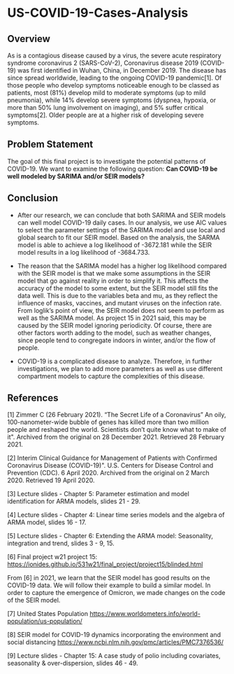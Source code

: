 # US-COVID-19-Cases-Analysis

## Overview
As is a contagious disease caused by a virus, the severe acute respiratory syndrome coronavirus 2 (SARS-CoV-2), Coronavirus disease 2019 (COVID-19) was first identified in Wuhan, China, in December 2019. The disease has since spread worldwide, leading to the ongoing COVID-19 pandemic[1]. Of those people who develop symptoms noticeable enough to be classed as patients, most (81%) develop mild to moderate symptoms (up to mild pneumonia), while 14% develop severe symptoms (dyspnea, hypoxia, or more than 50% lung involvement on imaging), and 5% suffer critical symptoms[2]. Older people are at a higher risk of developing severe symptoms.

## Problem Statement
The goal of this final project is to investigate the potential patterns of COVID-19. We want to examine the following question:
**Can COVID-19 be well modeled by SARIMA and/or SEIR models?**

## Conclusion
* After our research, we can conclude that both SARIMA and SEIR models can well model COVID-19 daily cases. In our analysis, we use AIC values to select the parameter settings of the SARIMA model and use local and global search to fit our SEIR model. Based on the analysis, the SARMA model is able to achieve a log likelihood of -3672.181 while the SEIR model results in a log likelihood of -3684.733.

* The reason that the SARIMA model has a higher log likelihood compared with the SEIR model is that we make some assumptions in the SEIR model that go against reality in order to simplify it. This affects the accuracy of the model to some extent, but the SEIR model still fits the data well. This is due to the variables beta and mu, as they reflect the influence of masks, vaccines, and mutant viruses on the infection rate. From loglik’s point of view, the SEIR model does not seem to perform as well as the SARIMA model. As project 15 in 2021 said, this may be caused by the SEIR model ignoring periodicity. Of course, there are other factors worth adding to the model, such as weather changes, since people tend to congregate indoors in winter, and/or the flow of people.

* COVID-19 is a complicated disease to analyze. Therefore, in further investigations, we plan to add more parameters as well as use different compartment models to capture the complexities of this disease.

## References
[1] Zimmer C (26 February 2021). “The Secret Life of a Coronavirus” An oily, 100-nanometer-wide bubble of genes has killed more than two million people and reshaped the world. Scientists don’t quite know what to make of it". Archived from the original on 28 December 2021. Retrieved 28 February 2021.

[2] Interim Clinical Guidance for Management of Patients with Confirmed Coronavirus Disease (COVID-19)". U.S. Centers for Disease Control and Prevention (CDC). 6 April 2020. Archived from the original on 2 March 2020. Retrieved 19 April 2020.

[3] Lecture slides - Chapter 5: Parameter estimation and model identification for ARMA models, slides 21 - 29.

[4] Lecture slides - Chapter 4: Linear time series models and the algebra of ARMA model, slides 16 - 17.

[5] Lecture slides - Chapter 6: Extending the ARMA model: Seasonality, integration and trend, slides 3 - 9, 15.

[6] Final project w21 project 15: https://ionides.github.io/531w21/final_project/project15/blinded.html

From [6] in 2021, we learn that the SEIR model has good results on the COVID-19 data. We will follow their example to build a similar model. In order to capture the emergence of Omicron, we made changes on the code of the SEIR model.

[7] United States Population https://www.worldometers.info/world-population/us-population/

[8] SEIR model for COVID-19 dynamics incorporating the environment and social distancing https://www.ncbi.nlm.nih.gov/pmc/articles/PMC7376536/

[9] Lecture slides - Chapter 15: A case study of polio including covariates, seasonality & over-dispersion, slides 46 - 49.
